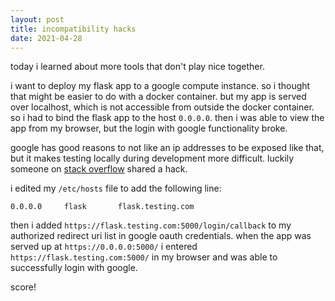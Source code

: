 ```yaml
---
layout: post
title: incompatibility hacks
date: 2021-04-28
---
```


today i learned about more tools that don't play nice together.

i want to deploy my flask app to a google compute instance. so i thought that might be easier to do with a docker container. but my app is served over localhost, which is not accessible from outside the docker container. so i had to bind the flask app to the host `0.0.0.0`. then i was able to view the app from my browser, but the login with google functionality broke. 

google has good reasons to not like an ip addresses to be exposed like that, but it makes testing locally during development more difficult. luckily someone on [stack overflow](https://stackoverflow.com/questions/10215863/why-is-google-oauth-returning-invalid-redirect-uri-in-my-rails-app) shared a hack.

i edited my `/etc/hosts` file to add the following line:

```
0.0.0.0		flask		flask.testing.com
```

then i added `https://flask.testing.com:5000/login/callback` to my authorized redirect uri list in google oauth credentials. when the app was served up at `https://0.0.0.0:5000/` i entered `https://flask.testing.com:5000/` in my browser and was able to successfully login with google.

score!


